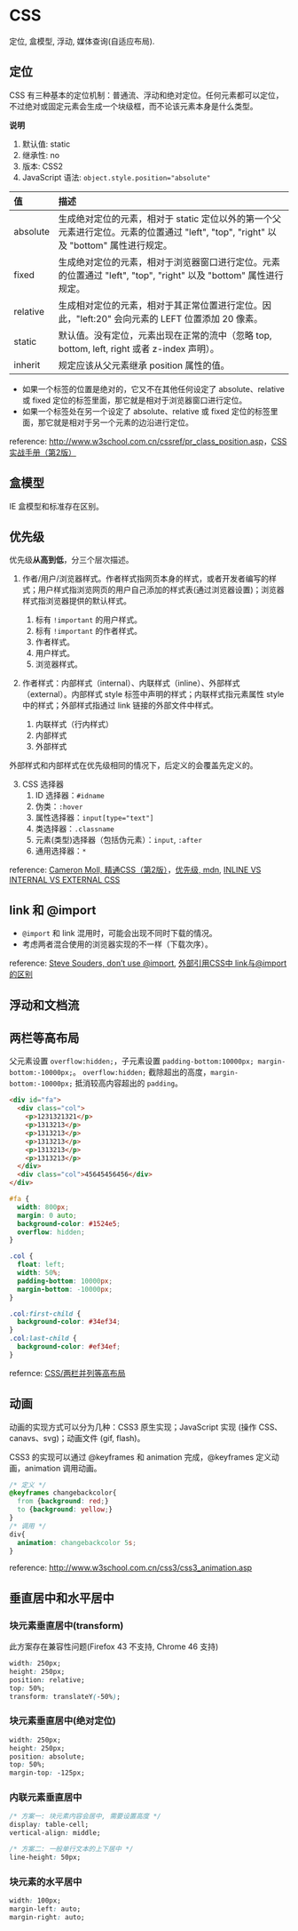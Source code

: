 # CSS

定位, 盒模型, 浮动, 媒体查询(自适应布局).

## 定位

CSS 有三种基本的定位机制：普通流、浮动和绝对定位。任何元素都可以定位，不过绝对或固定元素会生成一个块级框，而不论该元素本身是什么类型。

**说明**

1. 默认值: static
2. 继承性: no
3. 版本: CSS2
4. JavaScript 语法: `object.style.position="absolute"`


| 值       |  描述   |
| :------- | :------ |
| absolute |    生成绝对定位的元素，相对于 static 定位以外的第一个父元素进行定位。元素的位置通过 "left", "top", "right" 以及 "bottom" 属性进行规定。|
| fixed    |    生成绝对定位的元素，相对于浏览器窗口进行定位。元素的位置通过 "left", "top", "right" 以及 "bottom" 属性进行规定。|
| relative |    生成相对定位的元素，相对于其正常位置进行定位。因此，"left:20" 会向元素的 LEFT 位置添加 20 像素。|
| static   |    默认值。没有定位，元素出现在正常的流中（忽略 top, bottom, left, right 或者 z-index 声明）。|
| inherit  |    规定应该从父元素继承 position 属性的值。|

- 如果一个标签的位置是绝对的，它又不在其他任何设定了 absolute、relative 或 fixed 定位的标签里面，那它就是相对于浏览器窗口进行定位。
- 如果一个标签处在另一个设定了 absolute、relative 或 fixed 定位的标签里面，那它就是相对于另一个元素的边沿进行定位。

reference: <http://www.w3school.com.cn/cssref/pr_class_position.asp>，[CSS实战手册（第2版）](http://book.douban.com/subject/4861462/)

## 盒模型

IE 盒模型和标准存在区别。

## 优先级

优先级**从高到低**，分三个层次描述。

1. 作者/用户/浏览器样式。作者样式指网页本身的样式，或者开发者编写的样式；用户样式指浏览网页的用户自己添加的样式表(通过浏览器设置)；浏览器样式指浏览器提供的默认样式。
    1. 标有 `!important` 的用户样式。
    2. 标有 `!important` 的作者样式。
    3. 作者样式。
    4. 用户样式。
    5. 浏览器样式。

2. 作者样式：内部样式（internal）、内联样式（inline）、外部样式（external）。内部样式 style 标签中声明的样式；内联样式指元素属性 style 中的样式；外部样式指通过 link 链接的外部文件中样式。
    1. 内联样式（行内样式）
    2. 内部样式
    3. 外部样式

外部样式和内部样式在优先级相同的情况下，后定义的会覆盖先定义的。

3. CSS 选择器
    1. ID 选择器：`#idname`
    2. 伪类：`:hover`
    3. 属性选择器：`input[type="text"]`
    4.  类选择器：`.classname`
    5. 元素(类型)选择器（包括伪元素）：`input`, `:after`
    6. 通用选择器：`*`

reference: [Cameron Moll, 精通CSS（第2版）](http://book.douban.com/subject/4736167/)，[优先级, mdn](https://developer.mozilla.org/zh-CN/docs/Web/CSS/Specificity), [INLINE VS INTERNAL VS EXTERNAL CSS](https://vineetgupta22.wordpress.com/2011/07/09/inline-vs-internal-vs-external-css/)

## link 和 @import

- `@import` 和 link 混用时，可能会出现不同时下载的情况。
- 考虑两者混合使用的浏览器实现的不一样（下载次序）。

reference: [Steve Souders, don’t use @import](http://www.stevesouders.com/blog/2009/04/09/dont-use-import/), [外部引用CSS中 link与@import的区别](http://www.dreamdu.com/blog/2007/05/11/css_link_import/)

## 浮动和文档流

## 两栏等高布局

父元素设置 `overflow:hidden;`，子元素设置 `padding-bottom:10000px; margin-bottom:-10000px;`。
`overflow:hidden;` 截除超出的高度，`margin-bottom:-10000px;` 抵消较高内容超出的 `padding`。

``` html
<div id="fa">
  <div class="col">
    <p>1231321321</p>
    <p>1313213</p>
    <p>1313213</p>
    <p>1313213</p>
    <p>1313213</p>
    <p>1313213</p>
  </div>
  <div class="col">45645456456</div>
</div>
```

```css
#fa {
  width: 800px;
  margin: 0 auto;
  background-color: #1524e5;
  overflow: hidden;
}

.col {
  float: left;
  width: 50%;
  padding-bottom: 10000px;
  margin-bottom: -10000px;
}

.col:first-child {
  background-color: #34ef34;
}
.col:last-child {
  background-color: #ef34ef;
}
```

refernce: [CSS/两栏并列等高布局](http://segmentfault.com/a/1190000000625584)

## 动画

动画的实现方式可以分为几种：CSS3 原生实现；JavaScript 实现 (操作 CSS、canavs、svg)；动画文件 (gif, flash)。

CSS3 的实现可以通过 @keyframes 和 animation 完成，@keyframes 定义动画，animation 调用动画。

```css
/* 定义 */
@keyframes changebackcolor{
  from {background: red;}
  to {background: yellow;}
}
/* 调用 */
div{
  animation: changebackcolor 5s;
}
```

reference: <http://www.w3school.com.cn/css3/css3_animation.asp>

## 垂直居中和水平居中

### 块元素垂直居中(transform)

此方案存在兼容性问题(Firefox 43 不支持, Chrome 46 支持)

```css
width: 250px;
height: 250px;
position: relative;
top: 50%;
transform: translateY(-50%);
```

### 块元素垂直居中(绝对定位)

```css
width: 250px;
height: 250px;
position: absolute;
top: 50%;
margin-top: -125px;
```

### 内联元素垂直居中

```css
/* 方案一: 块元素内容会居中, 需要设置高度 */
display: table-cell;
vertical-align: middle;

/* 方案二: 一般单行文本的上下居中 */
line-height: 50px;
```

### 块元素的水平居中

```css
width: 100px;
margin-left: auto;
margin-right: auto;
```
